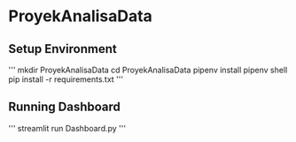 # ProyekAnalisaData

## Setup Environment
'''
mkdir ProyekAnalisaData
cd ProyekAnalisaData
pipenv install
pipenv shell
pip install -r requirements.txt
'''

## Running Dashboard
'''
streamlit run Dashboard.py
'''
